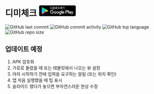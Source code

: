 디미체크  <a href="https://play.google.com/store/apps/details?id=com.seunghyun.dimigospreadsheet"><img src="/images/download_in_store.svg" width="120"></a>
===================================
![GitHub last commit](https://img.shields.io/github/last-commit/MinSeungHyun/DimigoSpreadsheet.svg?color=blue)
![GitHub commit activity](https://img.shields.io/github/commit-activity/m/MinSeungHyun/DimigoSpreadsheet.svg?label=commit)
![GitHub top language](https://img.shields.io/github/languages/top/MinSeungHyun/DimigoSpreadsheet.svg?color=orange)
![GitHub repo size](https://img.shields.io/github/repo-size/MinSeungHyun/DimigoSpreadsheet.svg?color=brightgreen)
## 업데이트 예정
1. APK 암호화
2. 가로로 돌렸을 때 또는 태블릿에서 나오는 뷰 설정
3. 야자 시작하기 전에 입력을 요구하는 알림 (또는 위치 확인)
4. 앱 처음 실행했을 때 팁 표시
5. 슬라이드 했다가 놓으면 부자연스러운 현상 수정
